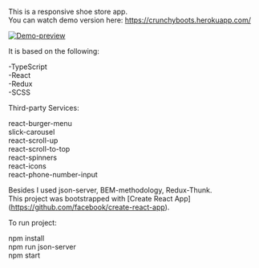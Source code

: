 
This is a responsive shoe store app.  
You can watch demo version here: https://crunchyboots.herokuapp.com/  
   
[![Demo-preview](https://github.com/AndreiKachur/crunchy-boots/blob/master/public/assets/demo.gif)](https://crunchyboots.herokuapp.com)

It is based on the following:  

-TypeScript  
-React  
-Redux  
-SCSS  
  
Third-party Services:  
  
react-burger-menu  
slick-carousel  
react-scroll-up  
react-scroll-to-top  
react-spinners  
react-icons  
react-phone-number-input  

Besides I used json-server, BEM-methodology, Redux-Thunk.  
This project was bootstrapped with [Create React App]  
(https://github.com/facebook/create-react-app).  
  
To run project:  
  
npm install  
npm run json-server  
npm start  
